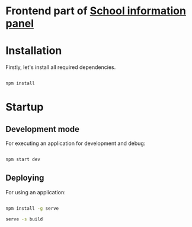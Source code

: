 # Frontend part of [School information panel](https://github.com/users/iamlukovkin/projects/14/views/1)

# Installation

Firstly, let's install all required dependencies.

```bash

npm install

```

# Startup

## Development mode

For executing an application for development and debug:

```bash

npm start dev

```

## Deploying

For using an application:

```bash

npm install -g serve

serve -s build

```
